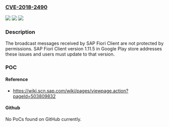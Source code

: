 ### [CVE-2018-2490](https://cve.mitre.org/cgi-bin/cvename.cgi?name=CVE-2018-2490)
![](https://img.shields.io/static/v1?label=Product&message=SAP%20Fiori%20Client&color=blue)
![](https://img.shields.io/static/v1?label=Version&message=%3C%201.11.5%20&color=brightgreen)
![](https://img.shields.io/static/v1?label=Vulnerability&message=Other&color=brightgreen)

### Description

The broadcast messages received by SAP Fiori Client are not protected by permissions. SAP Fiori Client version 1.11.5 in Google Play store addresses these issues and users must update to that version.

### POC

#### Reference
- https://wiki.scn.sap.com/wiki/pages/viewpage.action?pageId=503809832

#### Github
No PoCs found on GitHub currently.

